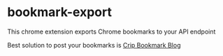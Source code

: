 # bookmark-export

This chrome extension exports Chrome bookmarks to your API endpoint

Best solution to post your bookmarks is [Crip Bookmark Blog](https://github.com/crip-chrome/bookmark-blog)